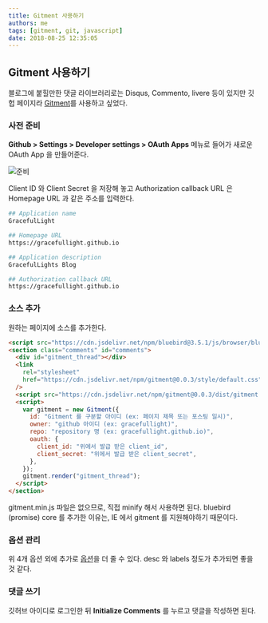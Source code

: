 ```yaml
---
title: Gitment 사용하기
authors: me
tags: [gitment, git, javascript]
date: 2018-08-25 12:35:05
---
```


## Gitment 사용하기

블로그에 붙힐만한 댓글 라이브러리로는 Disqus, Commento, livere 등이 있지만
깃헙 페이지라 [Gitment](https://github.com/imsun/gitment)를 사용하고 싶었다.

### 사전 준비

**Github > Settings > Developer settings > OAuth Apps** 메뉴로 들어가 새로운 OAuth App 을 만들어준다.

![준비](https://i.imgur.com/76Q1E1K.png)

Client ID 와 Client Secret 을 저장해 놓고
Authorization callback URL 은 Homepage URL 과 같은 주소를 입력한다.

```bash
## Application name
GracefulLight

## Homepage URL
https://gracefullight.github.io

## Application description
GracefulLights Blog

## Authorization callback URL
https://gracefullight.github.io
```

### 소스 추가

원하는 페이지에 소스를 추가한다.

```html
<script src="https://cdn.jsdelivr.net/npm/bluebird@3.5.1/js/browser/bluebird.core.min.js"></script>
<section class="comments" id="comments">
  <div id="gitment_thread"></div>
  <link
    rel="stylesheet"
    href="https://cdn.jsdelivr.net/npm/gitment@0.0.3/style/default.css"
  />
  <script src="https://cdn.jsdelivr.net/npm/gitment@0.0.3/dist/gitment.browser.js"></script>
  <script>
    var gitment = new Gitment({
      id: "Gitment 를 구분할 아이디 (ex: 페이지 제목 또는 포스팅 일시)",
      owner: "github 아이디 (ex: gracefullight)",
      repo: "repository 명 (ex: gracefullight.github.io)",
      oauth: {
        client_id: "위에서 발급 받은 client_id",
        client_secret: "위에서 발급 받은 client_secret",
      },
    });
    gitment.render("gitment_thread");
  </script>
</section>
```

gitment.min.js 파일은 없으므로, 직접 minify 해서 사용하면 된다.
bluebird (promise) core 를 추가한 이유는, IE 에서 gitment 를 지원해야하기 때문이다.

### 옵션 관리

위 4개 옵션 외에 추가로 [옵션](https://github.com/imsun/gitment#options)을 더 줄 수 있다.
desc 와 labels 정도가 추가되면 좋을 것 같다.

### 댓글 쓰기

깃허브 아이디로 로그인한 뒤 **Initialize Comments** 를 누르고 댓글을 작성하면 된다.
